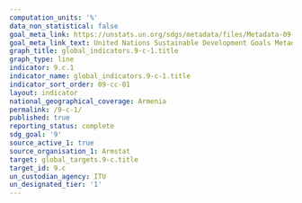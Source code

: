 ```yaml
---
computation_units: '%'
data_non_statistical: false
goal_meta_link: https://unstats.un.org/sdgs/metadata/files/Metadata-09-0C-01.pdf
goal_meta_link_text: United Nations Sustainable Development Goals Metadata (pdf 663kB)
graph_title: global_indicators.9-c-1.title
graph_type: line
indicator: 9.c.1
indicator_name: global_indicators.9-c-1.title
indicator_sort_order: 09-cc-01
layout: indicator
national_geographical_coverage: Armenia
permalink: /9-c-1/
published: true
reporting_status: complete
sdg_goal: '9'
source_active_1: true
source_organisation_1: Armstat
target: global_targets.9-c.title
target_id: 9.c
un_custodian_agency: ITU
un_designated_tier: '1'
---
```

